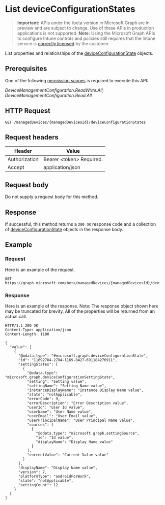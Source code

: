 ﻿# List deviceConfigurationStates

> **Important:** APIs under the /beta version in Microsoft Graph are in preview and are subject to change. Use of these APIs in production applications is not supported.
> **Note:** Using the Microsoft Graph APIs to configure Intune controls and policies still requires that the Intune service is [correctly licensed](https://go.microsoft.com/fwlink/?linkid=839381) by the customer.

List properties and relationships of the [deviceConfigurationState](../resources/intune_deviceconfig_deviceconfigurationstate.md) objects.
## Prerequisites
One of the following [permission scopes](https://developer.microsoft.com/en-us/graph/docs/authorization/permission_scopes) is required to execute this API:

*DeviceManagementConfiguration.ReadWrite.All; DeviceManagementConfiguration.Read.All*
## HTTP Request
<!-- {
  "blockType": "ignored"
}
-->
```http
GET /managedDevices/{managedDevicesId}/deviceConfigurationStates
```

## Request headers
|Header|Value|
|---|---|
|Authorization|Bearer &lt;token&gt; Required.|
|Accept|application/json|

## Request body
Do not supply a request body for this method.

## Response
If successful, this method returns a `200 OK` response code and a collection of [deviceConfigurationState](../resources/intune_deviceconfig_deviceconfigurationstate.md) objects in the response body.

## Example
### Request
Here is an example of the request.
```http
GET https://graph.microsoft.com/beta/managedDevices/{managedDevicesId}/deviceConfigurationStates
```

### Response
Here is an example of the response. Note: The response object shown here may be truncated for brevity. All of the properties will be returned from an actual call.
```http
HTTP/1.1 200 OK
Content-Type: application/json
Content-Length: 1180

{
  "value": [
    {
      "@odata.type": "#microsoft.graph.deviceConfigurationState",
      "id": "11692784-2784-1169-8427-691184276911",
      "settingStates": [
        {
          "@odata.type": "microsoft.graph.deviceConfigurationSettingState",
          "setting": "Setting value",
          "settingName": "Setting Name value",
          "instanceDisplayName": "Instance Display Name value",
          "state": "notApplicable",
          "errorCode": 9,
          "errorDescription": "Error Description value",
          "userId": "User Id value",
          "userName": "User Name value",
          "userEmail": "User Email value",
          "userPrincipalName": "User Principal Name value",
          "sources": [
            {
              "@odata.type": "microsoft.graph.settingSource",
              "id": "Id value",
              "displayName": "Display Name value"
            }
          ],
          "currentValue": "Current Value value"
        }
      ],
      "displayName": "Display Name value",
      "version": 7,
      "platformType": "androidForWork",
      "state": "notApplicable",
      "settingCount": 12
    }
  ]
}
```



